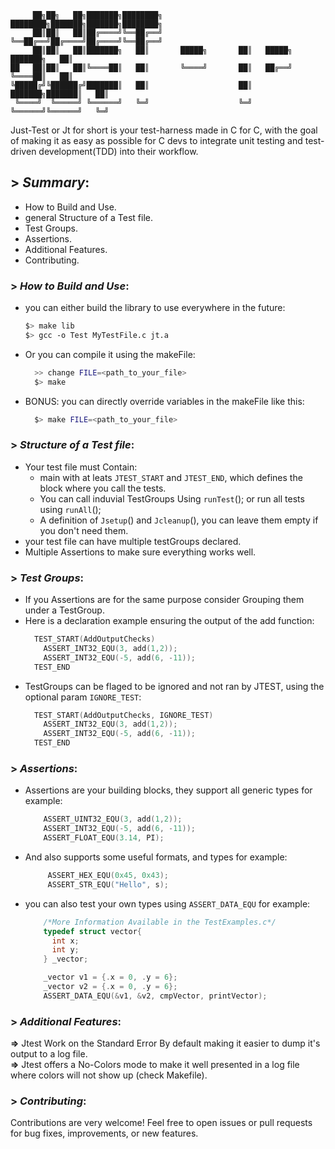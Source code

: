 ```
     ██╗██╗   ██╗███████╗████████╗              ████████╗███████╗███████╗████████╗
     ██║██║   ██║██╔════╝╚══██╔══╝              ╚══██╔══╝██╔════╝██╔════╝╚══██╔══╝
     ██║██║   ██║███████╗   ██║       █████╗       ██║   █████╗  ███████╗   ██║   
██   ██║██║   ██║╚════██║   ██║       ╚════╝       ██║   ██╔══╝  ╚════██║   ██║   
╚█████╔╝╚██████╔╝███████║   ██║                    ██║   ███████╗███████║   ██║   
 ╚════╝  ╚═════╝ ╚══════╝   ╚═╝                    ╚═╝   ╚══════╝╚══════╝   ╚═╝   
```
Just-Test or Jt for short is your test-harness made in C for C, with the goal of making it as easy as possible for C devs to integrate unit testing and test-driven development(TDD) into their workflow.

## > *Summary*:
  - How to Build and Use.
  - general Structure of a Test file.
  - Test Groups.
  - Assertions.
  - Additional Features.
  - Contributing.
### > *How to Build and Use*:
 - you can either build the library to use everywhere in the future:
   ```bash
   $> make lib
   $> gcc -o Test MyTestFile.c jt.a
   ```
- Or you can compile it using the makeFile:
  ```bash
    >> change FILE=<path_to_your_file>
    $> make
  ```
- BONUS: you can directly override variables in the makeFile like this:
  ```bash
    $> make FILE=<path_to_your_file>
  ```
### > *Structure of a Test file*:
  - Your test file must Contain:
      - main with at leats `JTEST_START` and `JTEST_END`, which defines the block where you call the tests.
      - You can call induvial TestGroups Using `runTest`(<testGroup>); or run all tests using `runAll`();
      - A definition of `Jsetup`() and `Jcleanup`(), you can leave them empty if you don't need them.
  - your test file can have multiple testGroups declared.
  - Multiple Assertions to make sure everything works well.
### > *Test Groups*:
  - If you Assertions are for the same purpose consider Grouping them under a TestGroup.
  - Here is a declaration example ensuring the output of the add function:
      ```C
        TEST_START(AddOutputChecks)
          ASSERT_INT32_EQU(3, add(1,2));
          ASSERT_INT32_EQU(-5, add(6, -11));
        TEST_END
      ```
  - TestGroups can be flaged to be ignored and not ran by JTEST, using the optional param `IGNORE_TEST`:
      ```C
        TEST_START(AddOutputChecks, IGNORE_TEST)
          ASSERT_INT32_EQU(3, add(1,2));
          ASSERT_INT32_EQU(-5, add(6, -11));
        TEST_END
      ```
### > *Assertions*:
  - Assertions are your building blocks, they support all generic types for example:
      ```C
          ASSERT_UINT32_EQU(3, add(1,2));
          ASSERT_INT32_EQU(-5, add(6, -11));
          ASSERT_FLOAT_EQU(3.14, PI);
      ```
  - And also supports some useful formats, and types for example:
     ```C
          ASSERT_HEX_EQU(0x45, 0x43);
          ASSERT_STR_EQU("Hello", s);
      ```
  - you can also test your own types using `ASSERT_DATA_EQU` for example:
    ```C
        /*More Information Available in the TestExamples.c*/
        typedef struct vector{
          int x;
          int y;
        } _vector;

        _vector v1 = {.x = 0, .y = 6};
        _vector v2 = {.x = 0, .y = 6};
        ASSERT_DATA_EQU(&v1, &v2, cmpVector, printVector);
    ```
### > *Additional Features*:
  **=>** Jtest Work on the Standard Error By default making it easier to dump it's output to a log file.  
  **=>** Jtest offers a No-Colors mode to make it well presented in a log file where colors will not show up (check Makefile).
### > *Contributing*:
  Contributions are very welcome! Feel free to open issues or pull requests for bug fixes, improvements, or new features. 
